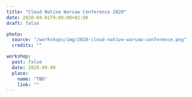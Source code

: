 ```yaml
---
title: "Cloud Native Warsaw Conference 2020"
date: 2020-04-01T9:00:00+02:00
draft: false

photo:
  source: "/workshops/img/2020-cloud-native-warsaw-conference.png"
  credits: ""

workshop:
  past: false
  date: 2020-09-09
  place:
    name: "TBD"
    link: ""
---
```

